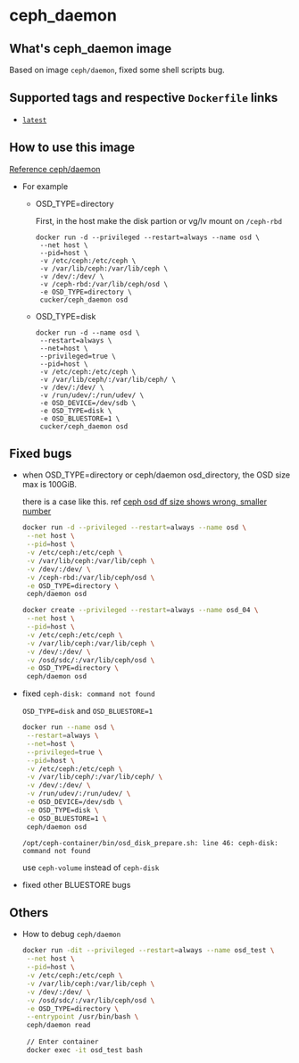 # ceph_daemon


## What's ceph_daemon image
Based on image `ceph/daemon`, fixed some shell scripts bug.

## Supported tags and respective `Dockerfile` links
* [`latest`](https://github.com/cucker0/dockerfile/blob/main/ceph_daemon/Dockerfile)

## How to use this image
[Reference ceph/daemon](https://hub.docker.com/r/ceph/daemon)



* For example

    * OSD_TYPE=directory

        First, in the host make the disk partion or vg/lv mount on `/ceph-rbd`

        ```
        docker run -d --privileged --restart=always --name osd \
         --net host \
         --pid=host \
         -v /etc/ceph:/etc/ceph \
         -v /var/lib/ceph:/var/lib/ceph \
         -v /dev/:/dev/ \
         -v /ceph-rbd:/var/lib/ceph/osd \
         -e OSD_TYPE=directory \
         cucker/ceph_daemon osd
        ```

    * OSD_TYPE=disk

        ```
        docker run -d --name osd \
         --restart=always \
         --net=host \
         --privileged=true \
         --pid=host \
         -v /etc/ceph:/etc/ceph \
         -v /var/lib/ceph/:/var/lib/ceph/ \
         -v /dev/:/dev/ \
         -v /run/udev/:/run/udev/ \
         -e OSD_DEVICE=/dev/sdb \
         -e OSD_TYPE=disk \
         -e OSD_BLUESTORE=1 \
         cucker/ceph_daemon osd
        ```

## Fixed bugs
* when OSD_TYPE=directory or ceph/daemon osd_directory, the OSD size max is 100GiB.

    there is a case like this. ref [ceph osd df size shows wrong, smaller number](https://lists.ceph.io/hyperkitty/list/ceph-users@ceph.io/thread/OAZLU6WBCN54NOBWSAGKH45BRV5GBI4Q/)
    ```bash
    docker run -d --privileged --restart=always --name osd \
     --net host \
     --pid=host \
     -v /etc/ceph:/etc/ceph \
     -v /var/lib/ceph:/var/lib/ceph \
     -v /dev/:/dev/ \
     -v /ceph-rbd:/var/lib/ceph/osd \
     -e OSD_TYPE=directory \
     ceph/daemon osd
    ```

    ```bash
    docker create --privileged --restart=always --name osd_04 \
     --net host \
     --pid=host \
     -v /etc/ceph:/etc/ceph \
     -v /var/lib/ceph:/var/lib/ceph \
     -v /dev/:/dev/ \
     -v /osd/sdc/:/var/lib/ceph/osd \
     -e OSD_TYPE=directory \
     ceph/daemon osd
    ```

* fixed `ceph-disk: command not found`
  
    `OSD_TYPE=disk` and `OSD_BLUESTORE=1`
    
    ```bash
    docker run --name osd \
     --restart=always \
     --net=host \
     --privileged=true \
     --pid=host \
     -v /etc/ceph:/etc/ceph \
     -v /var/lib/ceph/:/var/lib/ceph/ \
     -v /dev/:/dev/ \
     -v /run/udev/:/run/udev/ \
     -e OSD_DEVICE=/dev/sdb \
     -e OSD_TYPE=disk \
     -e OSD_BLUESTORE=1 \
     ceph/daemon osd
    ```
    
    
    
    ```
    /opt/ceph-container/bin/osd_disk_prepare.sh: line 46: ceph-disk: command not found
    ```
    
    use `ceph-volume` instead of `ceph-disk`
    
* fixed other BLUESTORE bugs



## Others

*   How to debug `ceph/daemon` 

    ```bash
    docker run -dit --privileged --restart=always --name osd_test \
     --net host \
     --pid=host \
     -v /etc/ceph:/etc/ceph \
     -v /var/lib/ceph:/var/lib/ceph \
     -v /dev/:/dev/ \
     -v /osd/sdc/:/var/lib/ceph/osd \
     -e OSD_TYPE=directory \
     --entrypoint /usr/bin/bash \
     ceph/daemon read
     
     // Enter container
     docker exec -it osd_test bash
    ```

    